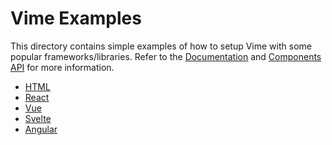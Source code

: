 # Vime Examples

This directory contains simple examples of how to setup Vime with some popular frameworks/libraries.
Refer to the [Documentation](https://vimejs.com) and [Components API](https://vimejs.com/components/core/player/api)
for more information.

- [HTML](./html)
- [React](./react)
- [Vue](./vue)
- [Svelte](./svelte)
- [Angular](./angular)
